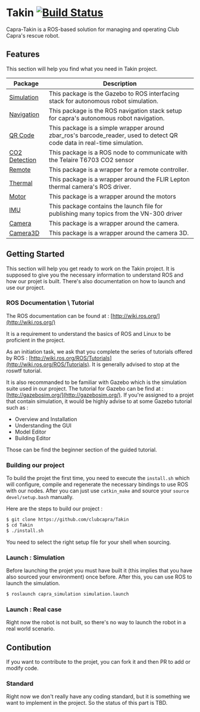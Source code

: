 # Takin [![Build Status](https://travis-ci.com/clubcapra/Takin.svg?branch=master)](https://travis-ci.com/clubcapra/Takin)

 Capra-Takin is a ROS-based solution for managing and operating Club Capra's rescue robot.

## Features

This section will help you find what you need in Takin project. 

| Package | Description |
| ------ | ------ |
| [Simulation](src/capra_simulation/) | This package is the Gazebo to ROS interfacing stack for autonomous robot simulation.  |
| [Navigation](src/capra_navigation/) | This package is the ROS navigation stack setup for capra's autonomous robot navigation. |
| [QR Code](src/capra_qrcode_detection/) | This package is a simple wrapper around zbar_ros's barcode_reader, used to detect QR code data in real-time simulation. |
| [CO2 Detection](src/capra_co2_detector) | This package is a ROS node to communicate with the Telaire T6703 CO2 sensor |
| [Remote](src/capra_remote_controller/) | This package is a wrapper for a remote controller.  |
| [Thermal](src/capra_thermal/) | This package is a wrapper around the FLIR Lepton thermal camera's ROS driver. |
| [Motor](src/capra_motors/) | This package is a wrapper around the motors |
| [IMU](src/capra_imu/) | This package contains the launch file for publishing many topics from the VN-300 driver |
| [Camera](src/capra_camera/) | This package is a wrapper around the camera. |
| [Camera3D](src/capra_camera_3d/) | This package is a wrapper around the camera 3D. |

## Getting Started

This section will help you get ready to work on the Takin project. It is supposed to give you the necessary information to understand ROS and how our projet is built. There's also documentation on how to launch and use our project.

### ROS Documentation \ Tutorial

The ROS documentation can be found at : [http://wiki.ros.org/](http://wiki.ros.org/)

It is a requirement to understand the basics of ROS and Linux to be proficient in the project. 

As an initiation task, we ask that you complete the series of tutorials offered by ROS : [http://wiki.ros.org/ROS/Tutorials](http://wiki.ros.org/ROS/Tutorials). It is generally advised to stop at the roswtf tutorial.

It is also recommanded to be familiar with Gazebo which is the simulation suite used in our project. The tutorial for Gazebo can be find at : [http://gazebosim.org/](http://gazebosim.org/). If you're assigned to a projet that contain simulation, it would be highly advise to at some Gazebo tutorial such as :
 
* Overview and Installation
* Understanding the GUI
* Model Editor
* Building Editor

Those can be find the beginner section of the guided tutorial. 

### Building our project

To build the projet the first time, you need to execute the `install.sh` which will configure, compile and regenerate the necessary bindings to use ROS with our nodes. After you can just use `catkin_make` and source your `source devel/setup.bash` manually.

Here are the steps to build our project : 

 ```sh
$ git clone https://github.com/clubcapra/Takin
$ cd Takin
$ ./install.sh
```

You need to select the right setup file for your shell when sourcing.

### Launch : Simulation

Before launching the projet you must have built it (this implies that you have also sourced your environment) once before. After this, you can use ROS to launch the simulation. 

```sh
$ roslaunch capra_simulation simulation.launch
```

### Launch : Real case

Right now the robot is not built, so there's no way to launch the robot in a real world scenario. 

## Contibution 

If you want to contribute to the projet, you can fork it and then PR to add or modify code. 

### Standard

Right now we don't really have any coding standard, but it is something we want to implement in the project. So the status of this part is TBD.
